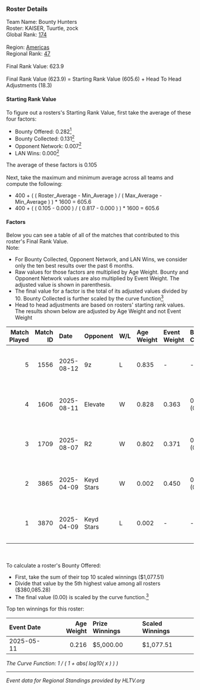### Roster Details<br />
Team Name: Bounty Hunters<br />
Roster: KAISER, Tuurtle, zock<br />
Global Rank: [174](../../standings_global_2025_10_06.md)<br />
<br />
Region: [Americas]( ../../standings_americas_2025_10_06.md)<br />
Regional Rank: [47]( ../../standings_americas_2025_10_06.md)<br />
<br />
Final Rank Value:  623.9<br />
<br />
Final Rank Value (623.9) = Starting Rank Value (605.6) + Head To Head Adjustments (18.3)<br />

#### Starting Rank Value<br />
To figure out a rosters's Starting Rank Value, first take the average of these four factors:<br />
- Bounty Offered: 0.282[<sup>1</sup>](#table2)
- Bounty Collected: 0.131[<sup>2</sup>](#table1)
- Opponent Network: 0.007[<sup>2</sup>](#table1)
- LAN Wins: 0.000[<sup>2</sup>](#table1)

The average of these factors is 0.105<br />
<br />
Next, take the maximum and minimum average across all teams and compute the following:<br />
- 400 + ( ( Roster_Average - Min_Average ) / ( Max_Average - Min_Average ) ) * 1600 = 605.6
- 400 + ( ( 0.105 - 0.000 ) / ( 0.817 - 0.000 ) ) * 1600 = 605.6


#### Factors<br />
Below you can see a table of all of the matches that contributed to this roster's Final Rank Value.<br />
Note:<br />

- For Bounty Collected, Opponent Network, and LAN Wins, we consider only the ten best results over the past 6 months.
- Raw values for those factors are multiplied by Age Weight. Bounty and Opponent Network values are also multiplied by Event Weight. The adjusted value is shown in parenthesis.
- The final value for a factor is the total of its adjusted values divided by 10. Bounty Collected is further scaled by the curve function[<sup>3</sup>](#curveFunction)
- Head to head adjustments are based on rosters' starting rank values. The results shown below are adjusted by Age Weight and not Event Weight
<span id="table1"></span><br />


| Match Played | Match ID | Date       | Opponent   | W/L | Age Weight | Event Weight | Bounty Collected | Opponent Network | LAN Wins  | H2H Adj. | Roster                                  |
| -: | -: | :- | :- | :- | :- | :- | :- | :- | :- | -: | :- |
|            5 |     1556 | 2025-08-12 | 9z         | L   | 0.835      | -            | -                | -                | -         |    -1.77 | BUSAN, KAISER, nyezin, Tuurtle, zock    |
|            4 |     1606 | 2025-08-11 | Elevate    | W   | 0.828      | 0.363        | 0.000 (0.000)    | 0.116 (0.035)    | 0 (0.000) |    11.25 | BUSAN, KAISER, nyezin, Tuurtle, zock    |
|            3 |     1709 | 2025-08-07 | R2         | W   | 0.802      | 0.371        | 0.000 (0.000)    | 0.103 (0.031)    | 0 (0.000) |     8.78 | BUSAN, KAISER, nyezin, Tuurtle, zock    |
|            2 |     3865 | 2025-04-09 | Keyd Stars | W   | 0.002      | 0.450        | 0.002 (0.000)    | 0.161 (0.000)    | 0 (0.000) |     0.04 | Bruninho, KAISER, meyern, Tuurtle, zock |
|            1 |     3870 | 2025-04-09 | Keyd Stars | L   | 0.002      | -            | -                | -                | -         |    -0.02 | Bruninho, KAISER, meyern, Tuurtle, zock |

<br />
<span id="table2"></span><br />
To calculate a roster's Bounty Offered:<br />

- First, take the sum of their top 10 scaled winnings ($1,077.51)
- Divide that value by the 5th highest value among all rosters ($380,085.28)
- The final value (0.00) is scaled by the curve function.[<sup>3</sup>](#curveFunction)

Top ten winnings for this roster:<br />

| Event Date | Age Weight | Prize Winnings | Scaled Winnings |
| :- | -: | :- | :- |
| 2025-05-11 |      0.216 | $5,000.00      | $1,077.51       |


<span id="curveFunction"></span>_The Curve Function: 1 / ( 1 + abs( log10( x ) ) )_<br />

---
_Event data for Regional Standings provided by HLTV.org_<br />
